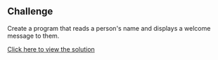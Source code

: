 ## Challenge

Create a program that reads a person's name and displays a welcome message to them.

[Click here to view the solution](https://github.com/davi-p-oliveira-11/CCodeChallengeLab/blob/main/Challenges/HelloUser/solution.c)

